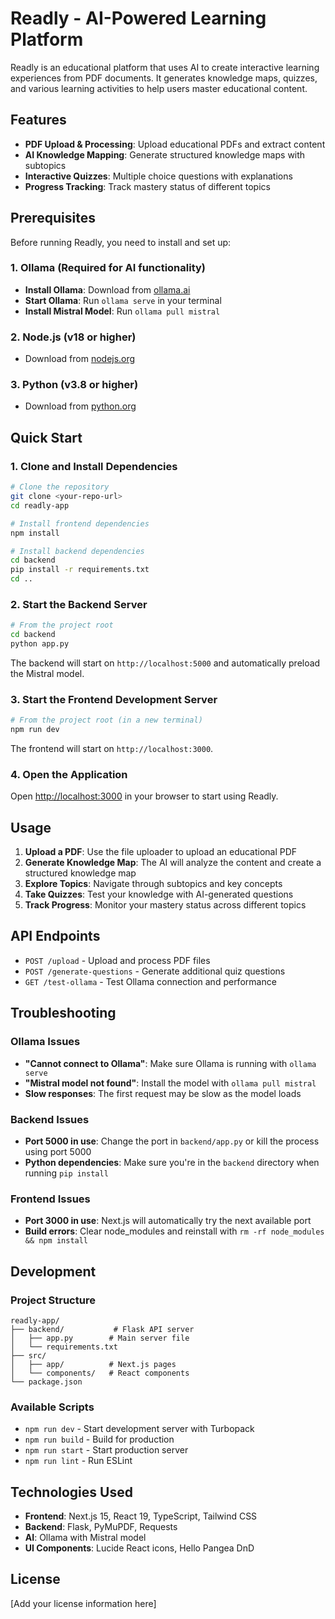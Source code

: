 # Readly - AI-Powered Learning Platform

Readly is an educational platform that uses AI to create interactive learning experiences from PDF documents. It generates knowledge maps, quizzes, and various learning activities to help users master educational content.

## Features

- **PDF Upload & Processing**: Upload educational PDFs and extract content
- **AI Knowledge Mapping**: Generate structured knowledge maps with subtopics
- **Interactive Quizzes**: Multiple choice questions with explanations
- **Progress Tracking**: Track mastery status of different topics

## Prerequisites

Before running Readly, you need to install and set up:

### 1. Ollama (Required for AI functionality)
- **Install Ollama**: Download from [ollama.ai](https://ollama.ai)
- **Start Ollama**: Run `ollama serve` in your terminal
- **Install Mistral Model**: Run `ollama pull mistral`

### 2. Node.js (v18 or higher)
- Download from [nodejs.org](https://nodejs.org)

### 3. Python (v3.8 or higher)
- Download from [python.org](https://python.org)

## Quick Start

### 1. Clone and Install Dependencies

```bash
# Clone the repository
git clone <your-repo-url>
cd readly-app

# Install frontend dependencies
npm install

# Install backend dependencies
cd backend
pip install -r requirements.txt
cd ..
```

### 2. Start the Backend Server

```bash
# From the project root
cd backend
python app.py
```

The backend will start on `http://localhost:5000` and automatically preload the Mistral model.

### 3. Start the Frontend Development Server

```bash
# From the project root (in a new terminal)
npm run dev
```

The frontend will start on `http://localhost:3000`.

### 4. Open the Application

Open [http://localhost:3000](http://localhost:3000) in your browser to start using Readly.

## Usage

1. **Upload a PDF**: Use the file uploader to upload an educational PDF
2. **Generate Knowledge Map**: The AI will analyze the content and create a structured knowledge map
3. **Explore Topics**: Navigate through subtopics and key concepts
4. **Take Quizzes**: Test your knowledge with AI-generated questions
5. **Track Progress**: Monitor your mastery status across different topics

## API Endpoints

- `POST /upload` - Upload and process PDF files
- `POST /generate-questions` - Generate additional quiz questions
- `GET /test-ollama` - Test Ollama connection and performance

## Troubleshooting

### Ollama Issues
- **"Cannot connect to Ollama"**: Make sure Ollama is running with `ollama serve`
- **"Mistral model not found"**: Install the model with `ollama pull mistral`
- **Slow responses**: The first request may be slow as the model loads

### Backend Issues
- **Port 5000 in use**: Change the port in `backend/app.py` or kill the process using port 5000
- **Python dependencies**: Make sure you're in the `backend` directory when running `pip install`

### Frontend Issues
- **Port 3000 in use**: Next.js will automatically try the next available port
- **Build errors**: Clear node_modules and reinstall with `rm -rf node_modules && npm install`

## Development

### Project Structure
```
readly-app/
├── backend/           # Flask API server
│   ├── app.py        # Main server file
│   └── requirements.txt
├── src/
│   ├── app/          # Next.js pages
│   └── components/   # React components
└── package.json
```

### Available Scripts
- `npm run dev` - Start development server with Turbopack
- `npm run build` - Build for production
- `npm run start` - Start production server
- `npm run lint` - Run ESLint

## Technologies Used

- **Frontend**: Next.js 15, React 19, TypeScript, Tailwind CSS
- **Backend**: Flask, PyMuPDF, Requests
- **AI**: Ollama with Mistral model
- **UI Components**: Lucide React icons, Hello Pangea DnD

## License

[Add your license information here]
